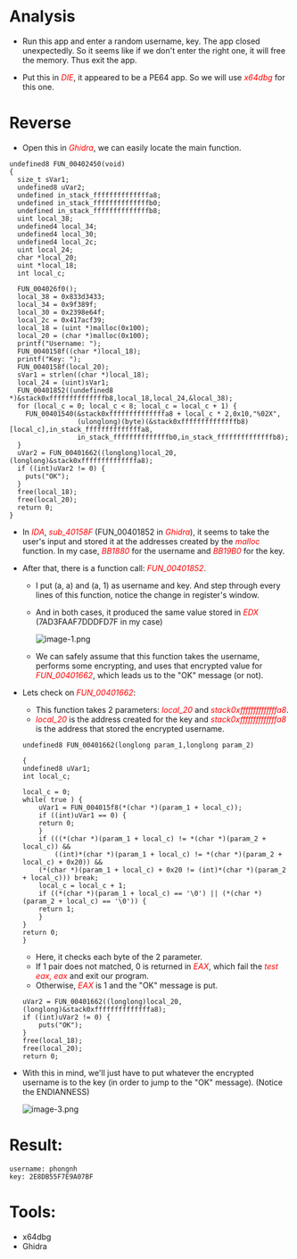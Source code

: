 
# Analysis

* Run this app and enter a random username, key. The app closed unexpectedly. So it seems like if we don't enter the right one, it will free the memory. Thus exit the app.

* Put this in <span style="color:red">*DIE*</span>, it appeared to be a PE64 app. So we will use <span style="color:red">*x64dbg*</span> for this one.

# Reverse

* Open this in <span style="color:red">*Ghidra*</span>, we can easily locate the main function.
```
undefined8 FUN_00402450(void)
{
  size_t sVar1;
  undefined8 uVar2;
  undefined in_stack_ffffffffffffffa8;
  undefined in_stack_ffffffffffffffb0;
  undefined in_stack_ffffffffffffffb8;
  uint local_38;
  undefined4 local_34;
  undefined4 local_30;
  undefined4 local_2c;
  uint local_24;
  char *local_20;
  uint *local_18;
  int local_c;
  
  FUN_004026f0();
  local_38 = 0x833d3433;
  local_34 = 0x9f389f;
  local_30 = 0x2398e64f;
  local_2c = 0x417acf39;
  local_18 = (uint *)malloc(0x100);
  local_20 = (char *)malloc(0x100);
  printf("Username: ");
  FUN_0040158f((char *)local_18);
  printf("Key: ");
  FUN_0040158f(local_20);
  sVar1 = strlen((char *)local_18);
  local_24 = (uint)sVar1;
  FUN_00401852((undefined8 *)&stack0xffffffffffffffb8,local_18,local_24,&local_38);
  for (local_c = 0; local_c < 8; local_c = local_c + 1) {
    FUN_00401540(&stack0xffffffffffffffa8 + local_c * 2,0x10,"%02X",
                 (ulonglong)(byte)(&stack0xffffffffffffffb8)[local_c],in_stack_ffffffffffffffa8,
                 in_stack_ffffffffffffffb0,in_stack_ffffffffffffffb8);
  }
  uVar2 = FUN_00401662((longlong)local_20,(longlong)&stack0xffffffffffffffa8);
  if ((int)uVar2 != 0) {
    puts("OK");
  }
  free(local_18);
  free(local_20);
  return 0;
}
```

* In <span style="color:red">*IDA*</span>, <span style="color:red">*sub_40158F*</span> (FUN_00401852 in <span style="color:red">*Ghidra*</span>), it seems to take the user's input and stored it at the addresses created by the <span style="color:red">*malloc*</span> function. In my case, <span style="color:red">*BB1880*</span> for the username and <span style="color:red">*BB19B0*</span> for the key.

* After that, there is a function call: <span style="color:red">*FUN_00401852*</span>. 
    - I put (a, a) and (a, 1) as username and key. And step through every lines of this function, notice the change in register's window. 

    - And in both cases, it produced the same value stored in <span style="color:red">*EDX*</span>
    (7AD3FAAF7DDDFD7F in my case)

      ![image-1.png](./image-1.png)

    - We can safely assume that this function takes the username, performs some encrypting, and uses that encrypted value for <span style="color:red">*FUN_00401662*</span>, which leads us to the "OK" message (or not).

* Lets check on <span style="color:red">*FUN_00401662*</span>:
    - This function takes 2 parameters: <span style="color:red">*local_20*</span> and <span style="color:red">*stack0xffffffffffffffa8*</span>. 
    - <span style="color:red">*local_20*</span> is the address created for the key and <span style="color:red">*stack0xffffffffffffffa8*</span> is the address that stored the encrypted username.


    ```
    undefined8 FUN_00401662(longlong param_1,longlong param_2)

    {
    undefined8 uVar1;
    int local_c;
    
    local_c = 0;
    while( true ) {
        uVar1 = FUN_004015f8(*(char *)(param_1 + local_c));
        if ((int)uVar1 == 0) {
        return 0;
        }
        if (((*(char *)(param_1 + local_c) != *(char *)(param_2 + local_c)) &&
            ((int)*(char *)(param_1 + local_c) != *(char *)(param_2 + local_c) + 0x20)) &&
        (*(char *)(param_1 + local_c) + 0x20 != (int)*(char *)(param_2 + local_c))) break;
        local_c = local_c + 1;
        if ((*(char *)(param_1 + local_c) == '\0') || (*(char *)(param_2 + local_c) == '\0')) {
        return 1;
        }
    }
    return 0;
    }
    ```
    - Here, it checks each byte of the 2 parameter.
    - If 1 pair does not matched, 0 is returned in <span style="color:red">*EAX*</span>, which fail the <span style="color:red">*test eax, eax*</span> and exit our program.
    - Otherwise, <span style="color:red">*EAX*</span> is 1 and the "OK" message is put.

    ```
    uVar2 = FUN_00401662((longlong)local_20,(longlong)&stack0xffffffffffffffa8);
    if ((int)uVar2 != 0) {
        puts("OK");
    }
    free(local_18);
    free(local_20);
    return 0;
    ```

* With this in mind, we'll just have to put whatever the encrypted username is to the key (in order to jump to the "OK" message).
(Notice the ENDIANNESS) 

  ![image-3.png](./image-3.png)

# Result:
```
username: phongnh
key: 2E8DB55F7E9A07BF
```

# Tools: 
* x64dbg
* Ghidra


